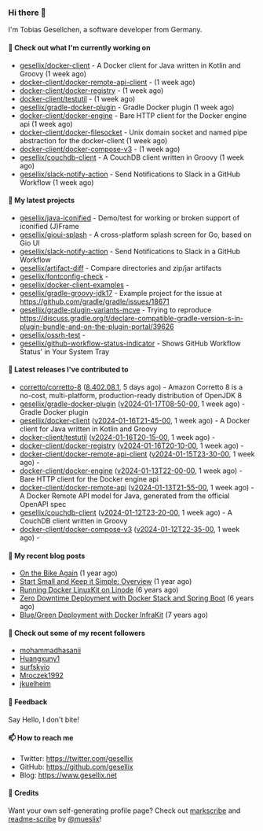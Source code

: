 ### Hi there 👋

I'm Tobias Gesellchen, a software developer from Germany.

#### 👷 Check out what I'm currently working on

- [gesellix/docker-client](https://github.com/gesellix/docker-client) - A Docker client for Java written in Kotlin and Groovy (1 week ago)
- [docker-client/docker-remote-api-client](https://github.com/docker-client/docker-remote-api-client) -  (1 week ago)
- [docker-client/docker-registry](https://github.com/docker-client/docker-registry) -  (1 week ago)
- [docker-client/testutil](https://github.com/docker-client/testutil) -  (1 week ago)
- [gesellix/gradle-docker-plugin](https://github.com/gesellix/gradle-docker-plugin) - Gradle Docker plugin (1 week ago)
- [docker-client/docker-engine](https://github.com/docker-client/docker-engine) - Bare HTTP client for the Docker engine api (1 week ago)
- [docker-client/docker-filesocket](https://github.com/docker-client/docker-filesocket) - Unix domain socket and named pipe abstraction for the docker-client (1 week ago)
- [docker-client/docker-compose-v3](https://github.com/docker-client/docker-compose-v3) -  (1 week ago)
- [gesellix/couchdb-client](https://github.com/gesellix/couchdb-client) - A CouchDB client written in Groovy (1 week ago)
- [gesellix/slack-notify-action](https://github.com/gesellix/slack-notify-action) - Send Notifications to Slack in a GitHub Workflow (1 week ago)

#### 🌱 My latest projects

- [gesellix/java-iconified](https://github.com/gesellix/java-iconified) - Demo/test for working or broken support of iconified (J)Frame
- [gesellix/gioui-splash](https://github.com/gesellix/gioui-splash) - A cross-platform splash screen for Go, based on Gio UI
- [gesellix/slack-notify-action](https://github.com/gesellix/slack-notify-action) - Send Notifications to Slack in a GitHub Workflow
- [gesellix/artifact-diff](https://github.com/gesellix/artifact-diff) - Compare directories and zip/jar artifacts
- [gesellix/fontconfig-check](https://github.com/gesellix/fontconfig-check) - 
- [gesellix/docker-client-examples](https://github.com/gesellix/docker-client-examples) - 
- [gesellix/gradle-groovy-jdk17](https://github.com/gesellix/gradle-groovy-jdk17) - Example project for the issue at https://github.com/gradle/gradle/issues/18671
- [gesellix/gradle-plugin-variants-mcve](https://github.com/gesellix/gradle-plugin-variants-mcve) - Trying to reproduce https://discuss.gradle.org/t/declare-compatible-gradle-version-s-in-plugin-bundle-and-on-the-plugin-portal/39626
- [gesellix/ossrh-test](https://github.com/gesellix/ossrh-test) - 
- [gesellix/github-workflow-status-indicator](https://github.com/gesellix/github-workflow-status-indicator) - Shows GitHub Workflow Status&#39; in Your System Tray

#### 🔭 Latest releases I've contributed to

- [corretto/corretto-8](https://github.com/corretto/corretto-8) ([8.402.08.1](https://github.com/corretto/corretto-8/releases/tag/8.402.08.1), 5 days ago) - Amazon Corretto 8 is a no-cost, multi-platform, production-ready distribution of OpenJDK 8
- [gesellix/gradle-docker-plugin](https://github.com/gesellix/gradle-docker-plugin) ([v2024-01-17T08-50-00](https://github.com/gesellix/gradle-docker-plugin/releases/tag/v2024-01-17T08-50-00), 1 week ago) - Gradle Docker plugin
- [gesellix/docker-client](https://github.com/gesellix/docker-client) ([v2024-01-16T21-45-00](https://github.com/gesellix/docker-client/releases/tag/v2024-01-16T21-45-00), 1 week ago) - A Docker client for Java written in Kotlin and Groovy
- [docker-client/testutil](https://github.com/docker-client/testutil) ([v2024-01-16T20-15-00](https://github.com/docker-client/testutil/releases/tag/v2024-01-16T20-15-00), 1 week ago) - 
- [docker-client/docker-registry](https://github.com/docker-client/docker-registry) ([v2024-01-16T20-10-00](https://github.com/docker-client/docker-registry/releases/tag/v2024-01-16T20-10-00), 1 week ago) - 
- [docker-client/docker-remote-api-client](https://github.com/docker-client/docker-remote-api-client) ([v2024-01-15T23-30-00](https://github.com/docker-client/docker-remote-api-client/releases/tag/v2024-01-15T23-30-00), 1 week ago) - 
- [docker-client/docker-engine](https://github.com/docker-client/docker-engine) ([v2024-01-13T22-00-00](https://github.com/docker-client/docker-engine/releases/tag/v2024-01-13T22-00-00), 1 week ago) - Bare HTTP client for the Docker engine api
- [docker-client/docker-remote-api](https://github.com/docker-client/docker-remote-api) ([v2024-01-13T21-55-00](https://github.com/docker-client/docker-remote-api/releases/tag/v2024-01-13T21-55-00), 1 week ago) - A Docker Remote API model for Java, generated from the official OpenAPI spec
- [gesellix/couchdb-client](https://github.com/gesellix/couchdb-client) ([v2024-01-12T23-20-00](https://github.com/gesellix/couchdb-client/releases/tag/v2024-01-12T23-20-00), 1 week ago) - A CouchDB client written in Groovy
- [docker-client/docker-compose-v3](https://github.com/docker-client/docker-compose-v3) ([v2024-01-12T22-35-00](https://github.com/docker-client/docker-compose-v3/releases/tag/v2024-01-12T22-35-00), 1 week ago) - 

#### 📜 My recent blog posts

- [On the Bike Again](https://www.gesellix.net/posts/on-the-bike-again/) (1 year ago)
- [Start Small and Keep it Simple: Overview](https://www.gesellix.net/posts/start-small-keep-it-simple--overview/) (1 year ago)
- [Running Docker LinuxKit on Linode](https://www.gesellix.net/posts/running-docker-linuxkit-on-linode/) (6 years ago)
- [Zero Downtime Deployment with Docker Stack and Spring Boot](https://www.gesellix.net/posts/zero-downtime-deployment-with-docker-stack-and-spring-boot/) (6 years ago)
- [Blue/Green Deployment with Docker InfraKit](https://www.gesellix.net/posts/blue-green-deployment-with-docker-infrakit/) (7 years ago)



#### 👯 Check out some of my recent followers

- [mohammadhasanii](https://github.com/mohammadhasanii)
- [Huangxuny1](https://github.com/Huangxuny1)
- [surfskyio](https://github.com/surfskyio)
- [Mroczek1992](https://github.com/Mroczek1992)
- [jkuelheim](https://github.com/jkuelheim)

#### 💬 Feedback

Say Hello, I don't bite!

#### 📫 How to reach me

- Twitter: https://twitter.com/gesellix
- GitHub: https://github.com/gesellix
- Blog: https://www.gesellix.net

#### 🙇 Credits

Want your own self-generating profile page? Check out [markscribe](https://github.com/muesli/markscribe)
and [readme-scribe](https://github.com/muesli/readme-scribe) by [@mueslix](https://twitter.com/mueslix)!

